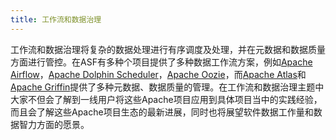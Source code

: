 ```yaml
---
title: 工作流和数据治理
---
```

工作流和数据治理将复杂的数据处理进行有序调度及处理，并在元数据和数据质量方面进行管控。在ASF有多种个项目提供了多种数据工作流方案，例如[Apache Airflow](https://airflow.apache.org/)，[Apache Dolphin Scheduler](https://dolphinscheduler.apache.org/)，[Apache Oozie](https://oozie.apache.org/)，而[Apache Atlas](https://oozie.apache.org/)和[Apache Griffin](https://griffin.apache.org/)提供了多种元数据、数据质量的管理。在工作流和数据治理主题中大家不但会了解到一线用户将这些Apache项目应用到具体项目当中的实践经验，而且会了解这些Apache项目生态的最新进展，同时也将展望软件数据工作量和数据智力方面的愿景。
